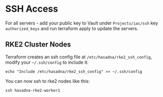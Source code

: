# SSH Access

For all servers - add your public key to Vault under `Projects/iac/ssh` key `authorized_keys` and run terraform apply to update the servers.

## RKE2 Cluster Nodes

Terraform creates an ssh config file at `/etc/hasadna/rke2_ssh_config`, modify your `~/.ssh/config` to include it:

```
echo "Include /etc/hasadna/rke2_ssh_config" >> ~/.ssh/config
```

You can now ssh to rke2 nodes like this:

```
ssh hasadna-rke2-worker1
```
